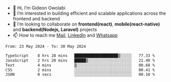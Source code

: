 - 👋 Hi, I’m Gideon Owolabi
- 👀 I’m interested in building efficient and scalable applications across the frontend and backend
- 💞️ I’m looking to collaborate on <b>frontend(react)</b>, <b>mobile(react-native)</b> and <b>backend(Nodejs, Laravel)</b> projects
- 📫 How to reach me <a href="mailto:gideoniyin2021@gmail.com">Mail</a>, <a href="https://www.linkedin.com/in/gideon-owolabi-9b667a232/">LinkedIn</a> and <a href="https://wa.me/2348055377085">Whatsapp</a>

<!---
gude1/gude1 is a ✨ special ✨ repository because its `README.md` (this file) appears on your GitHub profile.
You can click the Preview link to take a look at your changes.
--->

<!--START_SECTION:waka-->

```txt
From: 23 May 2024 - To: 30 May 2024

TypeScript    8 hrs 28 mins   ███████████████████▒░░░░░   77.33 %
JavaScript    2 hrs 20 mins   █████▒░░░░░░░░░░░░░░░░░░░   21.40 %
Text          4 mins          ▒░░░░░░░░░░░░░░░░░░░░░░░░   00.68 %
CSS           2 mins          ░░░░░░░░░░░░░░░░░░░░░░░░░   00.41 %
JSON          0 secs          ░░░░░░░░░░░░░░░░░░░░░░░░░   00.10 %
```

<!--END_SECTION:waka-->
